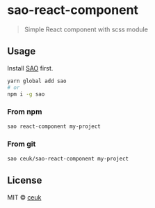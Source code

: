 # sao-react-component

> Simple React component with scss module

## Usage

Install [SAO](https://github.com/saojs/sao) first.

```bash
yarn global add sao
# or
npm i -g sao
```

### From npm

```bash
sao react-component my-project
```

### From git

```bash
sao ceuk/sao-react-component my-project
```

## License

MIT &copy; [ceuk](ceuk.dev)
